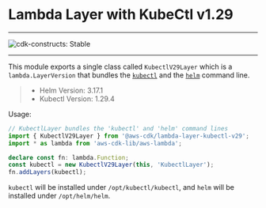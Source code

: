 # Lambda Layer with KubeCtl v1.29
<!--BEGIN STABILITY BANNER-->

---

![cdk-constructs: Stable](https://img.shields.io/badge/cdk--constructs-stable-success.svg?style=for-the-badge)

---

<!--END STABILITY BANNER-->

This module exports a single class called `KubectlV29Layer` which is a `lambda.LayerVersion` that
bundles the [`kubectl`](https://kubernetes.io/docs/reference/kubectl/kubectl/) and the
[`helm`](https://helm.sh/) command line.

> - Helm Version: 3.17.1
> - Kubectl Version: 1.29.4
>

Usage:

```ts
// KubectlLayer bundles the 'kubectl' and 'helm' command lines
import { KubectlV29Layer } from '@aws-cdk/lambda-layer-kubectl-v29';
import * as lambda from 'aws-cdk-lib/aws-lambda';

declare const fn: lambda.Function;
const kubectl = new KubectlV29Layer(this, 'KubectlLayer');
fn.addLayers(kubectl);
```

`kubectl` will be installed under `/opt/kubectl/kubectl`, and `helm` will be installed under `/opt/helm/helm`.
